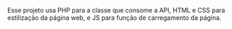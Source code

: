 Esse projeto usa PHP para a classe que consome a API, HTML e CSS para estilização da página web, e JS para função de carregamento da página.
